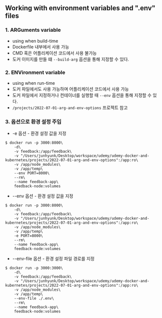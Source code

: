 ## Working with environment variables and ".env" files

### 1. ARGuments variable

* using when build-time
* Dockerfile 내부에서 사용 가능
* CMD 혹은 어플리케이션 코드에서 사용 불가능
* 도커 이미지를 만들 떄 `--build-arg` 옵션을 통해 지정할 수 있다.

### 2. ENVironment variable

* using when run-time
* 도커 파일에서도 사용 가능하며 어플리케이션 코드에서 사용 가능
* 도커 파일에서 지정하거나 컨테이너를 실행할 때 `--env` 옵션을 통해 지정할 수 있다. 
* `/projects/2022-07-01-arg-and-env-options` 프로젝트 참고

### 3. 옵션으로 환경 설정 주입

* -e 옵션 - 환경 설정 값을 지정

```
$ docker run -p 3000:8000\
    -d\
    -v feedback:/app/feedback\
    -v "/Users/junhyunk/Desktop/workspace/udemy/udemy-docker-and-kubernetes/projects/2022-07-01-arg-and-env-options":/app:ro\
    -v /app/node_modules\
    -v /app/temp\
    --env PORT=8000\
    --rm\
    --name feedback-app\
    feedback-node:volumes
```

* --env 옵션 - 환경 설정 값을 지정

```
$ docker run -p 3000:8000\
    -d\
    -v feedback:/app/feedback\
    -v "/Users/junhyunk/Desktop/workspace/udemy/udemy-docker-and-kubernetes/projects/2022-07-01-arg-and-env-options":/app:ro\
    -v /app/node_modules\
    -v /app/temp\
    -e PORT=8000\
    --rm\
    --name feedback-app\
    feedback-node:volumes
```

* --env-file 옵션 - 환경 설정 파일 경로를 지정

```
$ docker run -p 3000:3000\
    -d\
    -v feedback:/app/feedback\
    -v "/Users/junhyunk/Desktop/workspace/udemy/udemy-docker-and-kubernetes/projects/2022-07-01-arg-and-env-options":/app:ro\
    -v /app/node_modules\
    -v /app/temp\
    --env-file ./.env\
    --rm\
    --name feedback-app\
    feedback-node:volumes
```